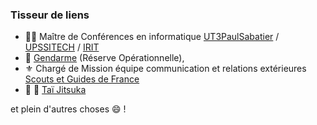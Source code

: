 ### Tisseur de liens
- :man_teacher: Maître de Conférences en informatique [UT3PaulSabatier](https://www.univ-tlse3.fr) / [UPSSITECH](https://www.upssitech.eu) / [IRIT](https://www.irit.fr)
- :cop: [Gendarme](https://www.gendarmerie.interieur.gouv.fr) (Réserve Opérationnelle), 
- ⚜ Chargé de Mission équipe communication et relations extérieures [Scouts et Guides de France](https://www.sgdf.fr)
- :martial_arts_uniform: :cherry_blossom: [Taï Jitsuka](https://www.nihon-tai-jitsu.fr) 

et plein d'autres choses :smile: !

<!--
https://github.com/ikatyang/emoji-cheat-sheet/blob/master/README.md
-->


